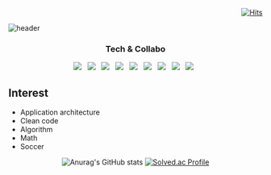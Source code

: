 <div align=right>
  
[![Hits](https://hits.seeyoufarm.com/api/count/incr/badge.svg?url=https%3A%2F%2Fgithub.com%2FImabubblyiron&count_bg=%235FCF0B&title_bg=%23555555&icon=android.svg&icon_color=%23E7E7E7&title=hits&edge_flat=false)](https://hits.seeyoufarm.com)
  
</div>

![header](https://capsule-render.vercel.app/api?type=waving&color=auto&height=250&section=header&text=Hello,%20I'm%20Iron&fontSize=60&animation=fadeIn&fontAlignY=32&desc=Always%20apperciate%20your%20feedback.&descAlignY=51&descAlign=62)

<h3 align=center>Tech & Collabo</h3>

<p align="center">
<img src="https://img.shields.io/badge/Java-007396?style=flat-square&logo=Java&logoColor=white"/></a> &nbsp
<img src="https://img.shields.io/badge/Kotlin-7F52FF?style=flat-square&logo=Kotlin&logoColor=white"/></a> &nbsp
<img src="https://img.shields.io/badge/JavaScript-F7DF1E?style=flat-square&logo=JavaScript&logoColor=white"/></a> &nbsp 
<img src="https://img.shields.io/badge/Android-3DDC84?style=flat-square&logo=Android&logoColor=white"/></a> &nbsp
<img src="https://img.shields.io/badge/Oracle-F80000?style=flat-square&logo=Oracle&logoColor=white"/></a> &nbsp
<img src="https://img.shields.io/badge/Git-F05032?style=flat-square&logo=GitScript&logoColor=white"/></a> &nbsp 
<img src="https://img.shields.io/badge/Figma-F24E1E?style=flat-square&logo=Figma&logoColor=white"/></a> &nbsp
<img src="https://img.shields.io/badge/Slack-4A154B?style=flat-square&logo=Slack&logoColor=white"/></a> &nbsp
<img src="https://img.shields.io/badge/Linux-1793d1?style=flat-square&logo=Linux&logoColor=white"/></a> &nbsp
</p>
  
## Interest
- Application architecture
- Clean code
- Algorithm
- Math
- Soccer


<div align=center>  
  
 ![Anurag's GitHub stats](https://github-readme-stats.vercel.app/api?username=Imabubblyiron&show_icons=true&theme=tokyonight) [![Solved.ac Profile](http://mazassumnida.wtf/api/v2/generate_badge?boj=satls34)](https://solved.ac/satls34/)
  
</div>


<!--
![Top Langs](https://github-readme-stats.vercel.app/api/top-langs/?username=Imabubblyiron&layout=compact&theme=tokyonight)
**Imabubblyiron/Imabubblyiron** is a ✨ _special_ ✨ repository because its `README.md` (this file) appears on your GitHub profile.

Here are some ideas to get you started:

- 🔭 I’m currently working on ...
- 🌱 I’m currently learning ...
- 👯 I’m looking to collaborate on ...
- 🤔 I’m looking for help with ...
- 💬 Ask me about ...
- 📫 How to reach me: ...
- 😄 Pronouns: ...
- ⚡ Fun fact: ...
-->
